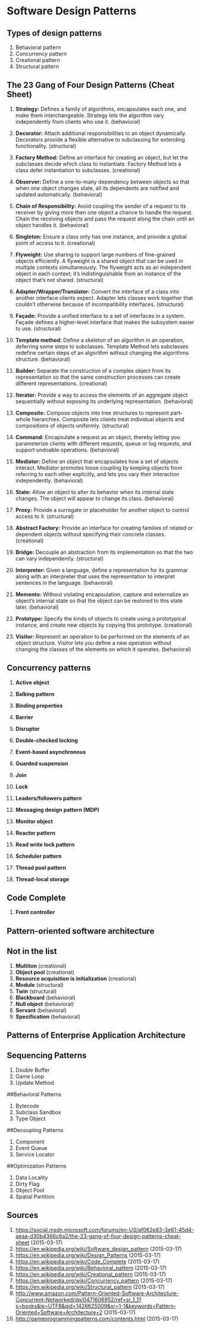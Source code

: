# Software Design Patterns

## Types of design patterns

1. Behavioral pattern
2. Concurrency pattern
3. Creational pattern
4. Structural pattern

## The 23 Gang of Four Design Patterns (Cheat Sheet)
 
1. **Strategy:**
Defines a family of algorithms, encapsulates each one, and make them interchangeable. Strategy lets the algorithm vary independently from clients who use it. (behavioral)
 
2. **Decorator:**
Attach additional responsibilities to an object dynamically. Decorators provide a flexible alternative to subclassing for extending functionality. (structural)
 
3. **Factory Method:**
Define an interface for creating an object, but let the subclasses decide which class to instantiate. Factory Method lets a class defer instantiation to subclasses. (creational)
 
4. **Observer:**
Define a one-to-many dependency between objects so that when one object changes state, all its dependents are notified and updated automatically. (behavioral)
 
5. **Chain of Responsibility:**
Avoid coupling the sender of a request to its receiver by giving more then one object a chance to handle the request. Chain the receiving objects and pass the request along the chain until an object handles it. (behavioral)
 
6. **Singleton:**
Ensure a class only has one instance, and provide a global point of access to it. (creational)
 
7. **Flyweight:**
Use sharing to support large numbers of fine-grained objects efficiently. A flyweight is a shared object that can be used in multiple contexts simultaneously. The flyweight acts as an independent object in each context; it’s indistinguishable from an instance of the object that’s not shared. (structural)
 
8. **Adapter/Wrapper/Translator:**
Convert the interface of a class into another interface clients expect. Adapter lets classes work together that couldn’t otherwise because of incompatibility interfaces. (structural)
 
9. **Façade:**
Provide a unified interface to a set of interfaces in a system. Façade defines a higher-level interface that makes the subsystem easier to use. (structural)
 
10. **Template method:**
Define a skeleton of an algorithm in an operation, deferring some steps to subclasses. Template Method lets subclasses redefine certain steps of an algorithm without changing the algorithms structure. (behavioral)
 
11. **Builder:**
Separate the construction of a complex object from its representation so that the same construction processes can create different representations. (creational)
 
12. **Iterator:**
Provide a way to access the elements of an aggregate object sequentially without exposing its underlying representation. (behavioral)
 
13. **Composite:**
Compose objects into tree structures to represent part-whole hierarchies. Composite lets clients treat individual objects and compositions of objects uniformly. (structural)

14. **Command:**
Encapsulate a request as an object, thereby letting you parameterize clients with different requests, queue or log requests, and support undoable operations. (behavioral)
 
15. **Mediator:**
Define an object that encapsulates how a set of objects interact. Mediator promotes loose coupling by keeping objects from referring to each other explicitly, and lets you vary their interaction independently. (behavioral)
 
16. **State:**
Allow an object to alter its behavior when its internal state changes. The object will appear to change its class. (behavioral)
 
17. **Proxy:**
Provide a surrogate or placeholder for another object to control access to it. (structural)
 
18. **Abstract Factory:**
Provide an interface for creating families of related or dependent objects without specifying their concrete classes. (creational)
 
19. **Bridge:**
Decouple an abstraction from its implementation so that the two can vary independently. (structural)
 
20. **Interpreter:**
Given a language, define a representation for its grammar along with an interpreter that uses the representation to interpret sentences in the language. (behavioral)
 
21. **Memento:**
Without violating encapsulation, capture and externalize an object’s internal state so that the object can be restored to this state later. (behavioral)
 
22. **Prototype:**
Specify the kinds of objects to create using a prototypical instance, and create new objects by copying this prototype. (creational)
 
23. **Visitor:**
Represent an operation to be performed on the elements of an object structure. Visitor lets you define a new operation without changing the classes of the elements on which it operates. (behavioral)

## Concurrency patterns

1. **Active object**

2. **Balking pattern**

3. **Binding properties**

3. **Barrier**

4. **Disruptor**

5. **Double-checked locking**

5. **Event-based asynchronous**

6. **Guarded suspension**

6. **Join**

6. **Lock**

7. **Leaders/followers pattern**

7. **Messaging design pattern (MDP)**

8. **Monitor object**

9. **Reactor pattern** 

10. **Read write lock pattern**

11. **Scheduler pattern**

12. **Thread pool pattern**

13. **Thread-local storage**

## Code Complete

1. **Front controller**

## Pattern-oriented software architecture 

## Not in the list

1. **Multiton** (creational)
2. **Object pool** (creational)
3. **Resource acquisition is initialization** (creational)
4. **Module** (structural)
5. **Twin** (structural)
6. **Blackboard** (behavioral)
7. **Null object** (behavioral)
8. **Servant** (behavioral)
9. **Specification** (behavioral)

##  Patterns of Enterprise Application Architecture

## Sequencing Patterns
1. Double Buffer
2. Game Loop
3. Update Method

##Behavioral Patterns
1. Bytecode
2. Subclass Sandbox
3. Type Object

##Decoupling Patterns
1. Component
2. Event Queue
3. Service Locator

##Optimization Patterns
1. Data Locality
2. Dirty Flag
3. Object Pool
4. Spatial Partition

## Sources

1. https://social.msdn.microsoft.com/forums/en-US/af062e83-3e61-45d4-aeaa-d30b4366c6a2/the-23-gang-of-four-design-patterns-cheat-sheet  (2015-03-17)
2. https://en.wikipedia.org/wiki/Software_design_pattern (2015-03-17)
3. https://en.wikipedia.org/wiki/Design_Patterns (2015-03-17)
4. https://en.wikipedia.org/wiki/Code_Complete (2015-03-17)
5. https://en.wikipedia.org/wiki/Behavioral_pattern (2015-03-17)
6. https://en.wikipedia.org/wiki/Creational_pattern (2015-03-17)
7. https://en.wikipedia.org/wiki/Concurrency_pattern (2015-03-17)
8. https://en.wikipedia.org/wiki/Structural_pattern (2015-03-17)
9. http://www.amazon.com/Pattern-Oriented-Software-Architecture-Concurrent-Networked/dp/0471606952/ref=sr_1_1?s=books&ie=UTF8&qid=1426625009&sr=1-1&keywords=Pattern-Oriented+Software+Architecture+2 (2015-03-17)
10. http://gameprogrammingpatterns.com/contents.html (2015-03-17)

